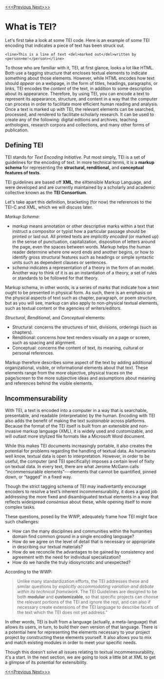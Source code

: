 [<<<Previous  ](README.md)  [Next>>>](what_is_xml.md)

# What is TEI?

Let's first take a look at some TEI code. Here is an example of some TEI encoding that indicates a piece of text has been struck out.

    <line>This is a line of text <del>marked out</del>written by <person>me!</person></line>

To those who are familiar with it, TEI, at first glance, looks a lot like HTML. Both use a tagging structure that encloses textual elements to indicate something about those elements. However, while HTML encodes how text should *appear* on a webpage, in the form of titles, headings, paragraphs, or links, TEI encodes the *content* of the text, in addition to some description about its appearance. Therefore, by using TEI, you can encode a text to represent its appearance, structure, and content in a way that the computer can process in order to facilitate more efficient human reading and analysis. Once a text is marked up with TEI, the relevant elements can be searched, processed, and rendered to facilitate scholarly research. It can be used to create any of the following: digital editions and archives, teaching anthologies, research corpora and collections, and many other forms of publication.

## Defining TEI

TEI stands for *Text Encoding Initiative*. Put most simply, TEI is a set of guidelines for the encoding of text. In more technical terms, it is a **markup schema** for representing the **structural, renditional,** and **conceptual features of texts**.

TEI guidelines are based off **XML**, the eXtensible Markup Language, and were developed and are currently maintained by a scholarly and academic collective known as the **TEI Consortium**.

Let's take apart this definition, bracketing (for now) the references to the TEI-C and XML, which we will discuss later. 

*Markup Schema*:
- *markup* means annotation or other descriptive marks within a text that instruct a compositor or typist how a particular passage should be printed or laid out. All printed texts are *implicitly encoded* (or marked up) in the sense of punctuation, capitalization, disposition of letters around the page, even the spaces between words. Markup helps the human reader determine where one word ends and another begins, or how to identify gross structural features such as headings or simple syntactic units such as dependent clauses or sentences.
- *schema* indicates a representation of a theory in the form of an model. Another way to think of it is as an instantiation of a theory, a set of rules or standards to be followed for that theory.

Markup schema, in other words, is a series of marks that indicate how a text ought to be presented in physical form. As such, there is an emphasis on the physical aspects of text such as chapter, paragraph, or poem structure, but as you will see, markup can also apply to non-physical textual elements, such as textual content or the agencies of writers/editors. 

*Structural*, *Renditional*, and *Conceptual* elements:
- Structural: concerns the structures of text, divisions, orderings (such as chapters). 
- Renditional: concerns how text renders visually on a page or screen, such as spacing and alignment.
- Conceptual: concerns the content of text, its meaning, cultural or personal references.

Markup therefore describes some aspect of the text by adding additional organizational, visible, or informational elements about that text. These elements range from the more objective, physical traces on the page/screen to the more subjective ideas and assumptions about meaning and references behind the visible elements. 

## Incommensurability 

With TEI, a text is encoded into a computer in a way that is searchable, presentable, and readable (interpretable) by the human. Encoding with TEI also adds the benefit of making the text *sustainable* across platforms. Because the format of the TEI itself is built from an extensible and non-invasive markup language (XML), it is widely used and customizable, and will outlast more stylized file formats like a Microsoft Word document. 

While this makes TEI documents increasingly portable, it also creates the potential for problems regarding the handling of textual data. As humanists well know, textual data is open to interpretation. However, in order to be useful, the computer (and TEI specifically) imposes a certain level of fixity on textual data. In every text, there are what Jerome McGann calls “incommensurable elements”---elements that cannot be quantified, pinned down, or “tagged” in a fixed way. 

Though the strict tagging schema of TEI may inadvertantly encourage encoders to resolve a text’s inherent incommensurability, it does a good job addressing the more fixed and disambiguated textual elements in a way that reflects widespread *consensus* about these, while opening itself to more complex tasks. 

These questions, posed by the WWP, adequately frame how TEI might face such challenges: 

- How can the many disciplines and communities within the humanities domain find common ground in a single encoding language? 
- How do we agree on the level of detail that is necessary or appropriate in describing our textual materials? 
- How do we reconcile the advantages to be gained by consistency and agreement with the need for individual specialization? 
- How do we handle the truly idiosyncratic and unexpected? 

According to the WWP:

>Unlike many standardization efforts, the TEI addresses these and similar questions by *explicitly accommodating variation and debate within its technical framework.* The TEI Guidelines are designed to be both **modular** and **customizable**, so that specific projects can choose the relevant portions of the TEI and ignore the rest, and can also if necessary create extensions of the TEI language to describe facets of the text which the TEI does not yet address.”

In other words, TEI is built from a language (actually, a meta-language) that allows its users, in turn, to build their own version of that language. There is a potential here for representing the elements necessary to your project project by constructing these elements yourself. It also allows you to mix and match existing modules in order to meet your specific needs. 

Though this doesn't solve all issues relating to textual incommensurability, it's a start. In the next section, we are going to look a little bit at XML to get a glimpse of its potential for extensibility. 

[<<<Previous  ](README.md)[Next>>>](what_is_xml.md)
